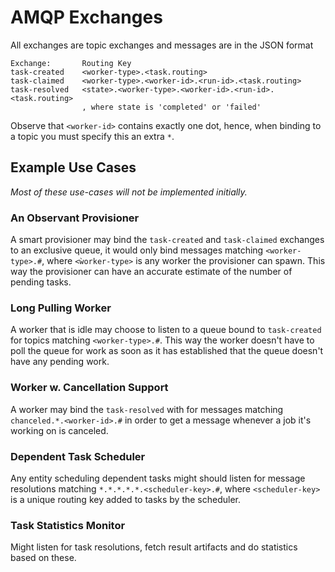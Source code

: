 AMQP Exchanges
==============

All exchanges are topic exchanges and messages are in the JSON format

    Exchange:       Routing Key
    task-created    <worker-type>.<task.routing>
    task-claimed    <worker-type>.<worker-id>.<run-id>.<task.routing>
    task-resolved   <state>.<worker-type>.<worker-id>.<run-id>.<task.routing>
                    , where state is 'completed' or 'failed'

Observe that `<worker-id>` contains exactly one dot, hence, when binding to a
topic you must specify this an extra `*`.


Example Use Cases
-----------------
_Most of these use-cases will not be implemented initially._

### An Observant Provisioner
A smart provisioner may bind the `task-created` and `task-claimed` exchanges to
an exclusive queue, it would only bind messages matching `<worker-type>.#`,
where `<ẁorker-type>` is any worker the provisioner can spawn. This way the
provisioner can have an accurate estimate of the number of pending tasks.

### Long Pulling Worker
A worker that is idle may choose to listen to a queue bound to `task-created`
for topics matching `<worker-type>.#`. This way the worker doesn't have to
poll the queue for work as soon as it has established that the queue doesn't
have any pending work.

### Worker w. Cancellation Support
A worker may bind the `task-resolved` with for messages matching
`chanceled.*.<worker-id>.#` in order to get a message whenever a job it's
working on is canceled.


### Dependent Task Scheduler
Any entity scheduling dependent tasks might should listen for message
resolutions matching `*.*.*.*.*.<scheduler-key>.#`, where `<scheduler-key>` is a
unique routing key added to tasks by the scheduler.


### Task Statistics Monitor
Might listen for task resolutions, fetch result artifacts and do statistics
based on these.
